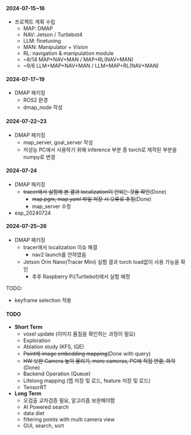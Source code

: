 #### 2024-07-15~16
  - 프로젝트 계획 수립
    - MAP: DMAP
    - NAV: Jetson / Turtlebot4
    - LLM: finetuning
    - MAN: Manipulator + Vision
    - RL: navigation & manipulation module
    - ~8/14 MAP+NAV+MAN / MAP+RL(NAV+MAN)
    - ~9/6 LLM+MAP+NAV+MAN / LLM+MAP+RL(NAV+MAN)
    
#### 2024-07-17~19
  - DMAP 패키징
    - ROS2 환경
    - dmap_node 작성

#### 2024-07-22~23
  - DMAP 패키징
    - map_server, goal_server 작성
    - 저성능 PC에서 사용하기 위해 inference 부분 중 torch로 제작된 부분을 numpy로 변경

#### 2024-07-24
  - DMAP 패키징
    - ~~tracer에서 실험해 본 결과 localization이 안되는 것을 확인~~(Done)
      - ~~map.pgm, map.yaml 파일 저장 시 오류로 추정~~(Done)
      - map_server 수정
  - exp_20240724

#### 2024-07-25~26
  - DMAP 패키징
    - tracer에서 localization 이슈 해결
      - nav2 launch를 안하였음
    - Jetson Orin Nano(Tracer Mini) 실험 결과 torch load없이 사용 가능을 확인
      - 추후 Raspberry Pi(Turtlebot)에서 실험 예정

TODO: 
  - keyframe selection 적용
    
#### TODO
- **Short Term**
  - voxel update (이미지 품질을 확인하는 과정이 필요)
  - Exploration
  - Ablation study (KFS, IQE)
  - ~~Point에 image embedding mapping~~(Done with query)
  - ~~HW 보완 Camera 높이 올리기, more cameras, PC에 직접 연결, 화각~~(Done)
  - Backend Operation (Queue)
  - Lifelong mapping (맵 저장 및 로드, feature 저장 및 로드)
  - TensorRT
- **Long Term**
  - 오검출 교차검증 필요, 알고리즘 보완해야함
  - AI Powered search
  - data diet
  - filtering points with multi camera view
  - GUI, search, sort
